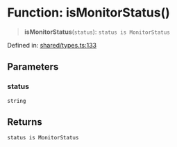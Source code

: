 # Function: isMonitorStatus()

> **isMonitorStatus**(`status`): `status is MonitorStatus`

Defined in: [shared/types.ts:133](https://github.com/Nick2bad4u/Uptime-Watcher/blob/8a1973382d5fe14c52996ecda381894eb7ecd4a6/shared/types.ts#L133)

## Parameters

### status

`string`

## Returns

`status is MonitorStatus`
